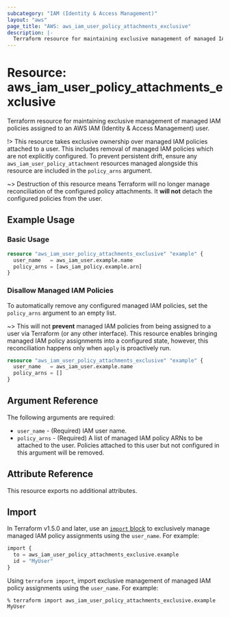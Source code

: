 ```yaml
---
subcategory: "IAM (Identity & Access Management)"
layout: "aws"
page_title: "AWS: aws_iam_user_policy_attachments_exclusive"
description: |-
  Terraform resource for maintaining exclusive management of managed IAM policies assigned to an AWS IAM (Identity & Access Management) user.
---
```


# Resource: aws_iam_user_policy_attachments_exclusive

Terraform resource for maintaining exclusive management of managed IAM policies assigned to an AWS IAM (Identity & Access Management) user.

!> This resource takes exclusive ownership over managed IAM policies attached to a user. This includes removal of managed IAM policies which are not explicitly configured. To prevent persistent drift, ensure any `aws_iam_user_policy_attachment` resources managed alongside this resource are included in the `policy_arns` argument.

~> Destruction of this resource means Terraform will no longer manage reconciliation of the configured policy attachments. It **will not** detach the configured policies from the user.

## Example Usage

### Basic Usage

```terraform
resource "aws_iam_user_policy_attachments_exclusive" "example" {
  user_name   = aws_iam_user.example.name
  policy_arns = [aws_iam_policy.example.arn]
}
```

### Disallow Managed IAM Policies

To automatically remove any configured managed IAM policies, set the `policy_arns` argument to an empty list.

~> This will not **prevent** managed IAM policies from being assigned to a user via Terraform (or any other interface). This resource enables bringing managed IAM policy assignments into a configured state, however, this reconciliation happens only when `apply` is proactively run.

```terraform
resource "aws_iam_user_policy_attachments_exclusive" "example" {
  user_name   = aws_iam_user.example.name
  policy_arns = []
}
```

## Argument Reference

The following arguments are required:

* `user_name` - (Required) IAM user name.
* `policy_arns` - (Required) A list of managed IAM policy ARNs to be attached to the user. Policies attached to this user but not configured in this argument will be removed.

## Attribute Reference

This resource exports no additional attributes.

## Import

In Terraform v1.5.0 and later, use an [`import` block](https://developer.hashicorp.com/terraform/language/import) to exclusively manage managed IAM policy assignments using the `user_name`. For example:

```terraform
import {
  to = aws_iam_user_policy_attachments_exclusive.example
  id = "MyUser"
}
```

Using `terraform import`, import exclusive management of managed IAM policy assignments using the `user_name`. For example:

```console
% terraform import aws_iam_user_policy_attachments_exclusive.example MyUser
```
